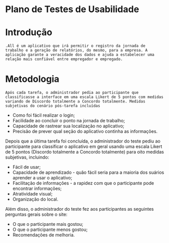 # Plano de Testes de Usabilidade

# Introdução
	.All é um aplicativo que irá permitir o registro da jornada de trabalho e a geração de relatórios, do mesmo, para a empresa. A aplicação garante a veracidade dos dados e ajuda a estabelecer uma relação mais confiável entre empregador e empregado.

# Metodologia 
	Após cada tarefa, o administrador pedia ao participante que classificasse a interface em uma escala Likert de 5 pontos com medidas variando de Discordo totalmente a Concordo totalmente. Medidas subjetivas do cenário pós-tarefa incluídas 

- Como foi fácil realizar o login;
- Facilidade ao concluir o ponto na jornada de trabalho;
- Capacidade de rastrear sua localização no aplicativo;
- Precisão de prever qual seção do aplicativo continha as informações.

Depois que a última tarefa foi concluída, o administrador do teste pediu ao participante para classificar o aplicativo em geral usando uma escala Likert de 5 pontos (Discordo totalmente a Concordo totalmente) para oito medidas subjetivas, incluindo:

- Fácil de usar;
- Capacidade de aprendizado - quão fácil seria para a maioria dos suários aprender a usar o aplicativo;
- Facilitação de informações - a rapidez com que o participante pode encontrar informações;
- Atratividade visual;
- Organização do local.

Além disso, o administrador do teste fez aos participantes as seguintes perguntas gerais sobre o site:

- O que o participante mais gostou;
- O que o participante menos gostou;
- Recomendações de melhoria.


<!-- > **Links Úteis**:
> - [Teste De Usabilidade: O Que É e Como Fazer Passo a Passo (neilpatel.com)](https://neilpatel.com/br/blog/teste-de-usabilidade/)
> - [Teste de usabilidade: tudo o que você precisa saber! | by Jon Vieira | Aela.io | Medium](https://medium.com/aela/teste-de-usabilidade-o-que-voc%C3%AA-precisa-saber-39a36343d9a6/)
> - [Planejando testes de usabilidade: o que (e o que não) fazer | iMasters](https://imasters.com.br/design-ux/planejando-testes-de-usabilidade-o-que-e-o-que-nao-fazer/)
> - [Ferramentas de Testes de Usabilidade](https://www.usability.gov/how-to-and-tools/resources/templates.html) -->
